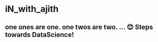 # iN_with_ajith
one ones are one.
one twos are two.
... 😊
Steps towards DataScience!
-------------------------

